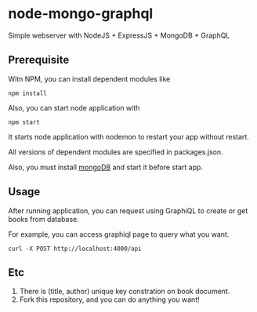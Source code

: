 # node-mongo-graphql

Simple webserver with NodeJS + ExpressJS + MongoDB + GraphQL

## Prerequisite

Witn NPM, you can install dependent modules like

    npm install

Also, you can start node application with

    npm start

It starts node application with nodemon to restart your app without restart.

All versions of dependent modules are specified in packages.json.

Also, you must install [mongoDB](https://docs.mongodb.com/manual/installation/) and start it before start app.

## Usage

After running application, you can request using GraphiQL to create or get books from database.

For example, you can access graphiql page to query what you want.
```
curl -X POST http://localhost:4000/api
```

## Etc

1. There is (title, author) unique key constration on book document.
2. Fork this repository, and you can do anything you want!
